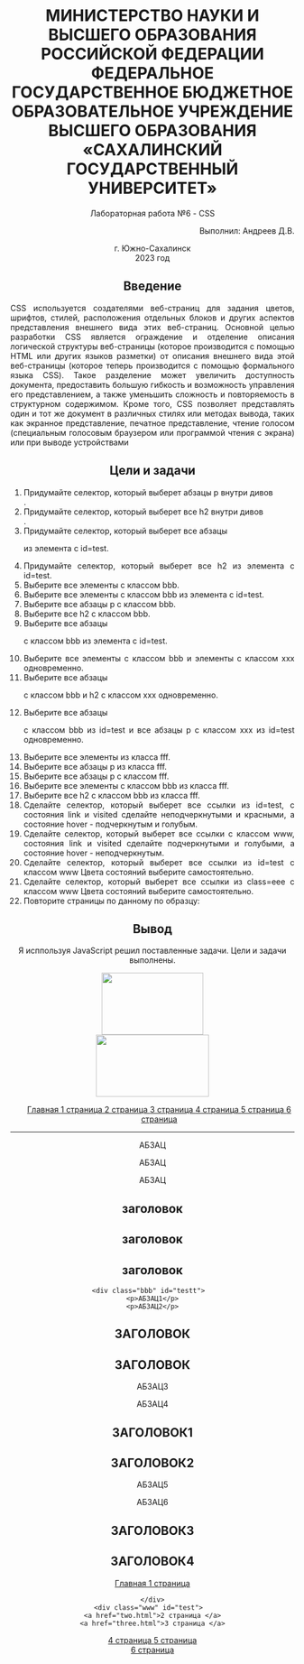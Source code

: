 <h1 align= "center"> МИНИСТЕРСТВО НАУКИ И ВЫСШЕГО ОБРАЗОВАНИЯ РОССИЙСКОЙ ФЕДЕРАЦИИ ФЕДЕРАЛЬНОЕ ГОСУДАРСТВЕННОЕ БЮДЖЕТНОЕ ОБРАЗОВАТЕЛЬНОЕ УЧРЕЖДЕНИЕ ВЫСШЕГО ОБРАЗОВАНИЯ «САХАЛИНСКИЙ ГОСУДАРСТВЕННЫЙ УНИВЕРСИТЕТ»</h1>
<p align= "center">Лабораторная работа №6 - CSS</p>
<p align= "right">Выполнил: Андреев Д.В.</p>
<p align="center">г. Южно-Сахалинск <br> 2023 год</p>
<h2 style="text-align: center">Введение</h2>
<p align="justify">CSS используется создателями веб-страниц для задания цветов, шрифтов, стилей, расположения отдельных блоков и других аспектов представления внешнего вида этих веб-страниц. Основной целью разработки CSS является ограждение и отделение описания логической структуры веб-страницы (которое производится с помощью HTML или других языков разметки) от описания внешнего вида этой веб-страницы (которое теперь производится с помощью формального языка CSS). Такое разделение может увеличить доступность документа, предоставить большую гибкость и возможность управления его представлением, а также уменьшить сложность и повторяемость в структурном содержимом.
Кроме того, CSS позволяет представлять один и тот же документ в различных стилях или методах вывода, таких как экранное представление, печатное представление, чтение голосом (специальным голосовым браузером или программой чтения с экрана) или при выводе устройствами</p>
<h2 style="text-align: center">Цели и задачи</h2>
<ol align="justify">
    <li>
       Придумайте селектор, который выберет абзацы p внутри дивов <div>.
    </li>
    <li>
        Придумайте селектор, который выберет все h2 внутри дивов <div>.
    </li>
    <li>
       Придумайте селектор, который выберет все абзацы <p> из элемента с id=test.
    </li>
    <li>
       Придумайте селектор, который выберет все h2 из элемента с id=test.
    </li>
    <li>
       Выберите все элементы с классом bbb. 
    </li>
    <li>
       Выберите все элементы с классом bbb из элемента с id=test.
    </li>
    <li>
       Выберите все абзацы p с классом bbb.
    </li>
    <li>
        Выберите все h2 с классом bbb.
    </li>
    <li>
       Выберите все абзацы <p> с классом bbb из элемента с id=test.
    </li>
    <li>
        Выберите все элементы с классом bbb и элементы с классом xxx одновременно.
    </li>
    <li>
       Выберите все абзацы <p> с классом bbb и h2 с классом xxx одновременно.
    </li>
    <li>
      Выберите все абзацы <p> с классом bbb из id=test и все абзацы p с классом xxx из id=test одновременно.
    </li>
    <li>
     	Выберите все элементы из класса fff.
    </li>
    <li>
        	Выберите все абзацы p из класса fff.
    </li>
    <li>
        	Выберите все абзацы p с классом fff.
    </li>
    <li>
     	Выберите все элементы с классом bbb из класса fff.
    </li>
    <li>
       	Выберите все h2 с классом bbb из класса fff.
    </li>
    <li>
       	Сделайте селектор, который выберет все ссылки из id=test, с состояния link и visited сделайте неподчеркнутыми и красными, а состояние hover - подчеркнутым и голубым.
    </li>
    <li>
        Сделайте селектор, который выберет все ссылки с классом www, состояния link и visited сделайте подчеркнутыми и голубыми, а состояние hover - неподчеркнутым.
    </li>
    <li>
      	 Сделайте селектор, который выберет все ссылки из id=test с классом www Цвета состояний выберите самостоятельно.
    </li>
    <li>
        Сделайте селектор, который выберет все ссылки из class=eee с классом www Цвета состояний выберите самостоятельно.
    </li>
    <li>
      	Повторите страницы по данному по образцу:
    </li>
   
</ol>

<h2 style="text-align: center">Вывод</h2>

Я исппользуя JavaScript решил поставленные задачи. Цели и задачи выполнены. 

<p>
<html> 
<head> 
    <link rel="stylesheet" href="index.css">
<title>DZAGOLOVKI</title>
</head>
<style>
body {
        background-image: url('qwe.jpg'); 
        background-repeat: no-repeat;
		text-align:center;
      }
</style>
   <div class="su" ><img src="qw.gif"  width="180" height="110"></div>
   <div class="sus" ><img src="qw1.gif"  width="200" height="110"></div>
   <div class="menu" >
 <ul >
 <a href="index.html">Главная </a>
<a href="one.html">1 страница </a>
<a href="two.html">2 страница </a>
<a href="three.html">3 страница </a>
<a href="for.html">4 страница </a>
<a href="five.html">5 страница </a>
<a href="six.html">6 страница </a>
</ul>

</div>
<hr>
 <div class="heading" id="testqq">
 <p>АБЗАЦ</p>
  <p>АБЗАЦ</p>
   <p>АБЗАЦ</p>
 <h2>заголовок</h2>
   <h2>заголовок</h2>
    <h2>заголовок</h2>
</div>

	<div class="bbb" id="testt">  
	<p>АБЗАЦ1</p>
	<p>АБЗАЦ2</p>
   <h2>ЗАГОЛОВОК</h2>
   <h2>ЗАГОЛОВОК</h2>
    </div>
	<div class="xxx" id="tests">  
	<p>АБЗАЦ3</p>
	<p>АБЗАЦ4</p>
   <h2>ЗАГОЛОВОК1</h2>
   <h2>ЗАГОЛОВОК2</h2>
    </div>
<div class="fff" id="testq">  
	<p>АБЗАЦ5</p>
	<p>АБЗАЦ6</p>
   <h2>ЗАГОЛОВОК3</h2>
   <h2>ЗАГОЛОВОК4</h2>
   <a href="index.html" >Главная </a>
	<a href="one.html">1 страница </a>
	
    </div>
	<div class="www" id="test">  
	<a href="two.html">2 страница </a>
	<a href="three.html">3 страница </a>
   </div>
   
   <div id="test">  
	<a href="for.html" class="wwww">4 страница </a>
	<a href="five.html">5 страница </a>
   </div>
   <div class="eee" >  
   <a href="six.html" class="www">6 страница </a>
      </div>
</body>

</html> 
</p>
